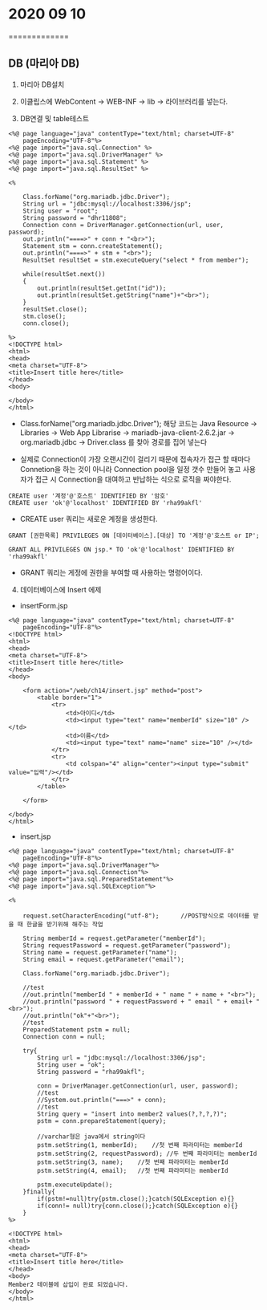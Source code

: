 # 2020 09 10
=============

## DB (마리아 DB)

1. 마리아 DB설치

2. 이클립스에 WebContent -> WEB-INF -> lib -> 라이브러리를 넣는다.

3. DB연결 및 table테스트
```
<%@ page language="java" contentType="text/html; charset=UTF-8"
    pageEncoding="UTF-8"%>
<%@ page import="java.sql.Connection" %>
<%@ page import="java.sql.DriverManager" %>
<%@ page import="java.sql.Statement" %>
<%@ page import="java.sql.ResultSet" %>

<%
	
	Class.forName("org.mariadb.jdbc.Driver");
	String url = "jdbc:mysql://localhost:3306/jsp";
	String user = "root";
	String password = "dhr11808";
	Connection conn = DriverManager.getConnection(url, user, password);
	out.println("====>" + conn + "<br>");
	Statement stm = conn.createStatement();
	out.println("====>" + stm + "<br>");
	ResultSet resultSet = stm.executeQuery("select * from member");
	
	while(resultSet.next())
	{
		out.println(resultSet.getInt("id"));
		out.println(resultSet.getString("name")+"<br>");
	}
	resultSet.close();
	stm.close();
	conn.close();

%>
<!DOCTYPE html>
<html>
<head>
<meta charset="UTF-8">
<title>Insert title here</title>
</head>
<body>

</body>
</html>
```

- Class.forName("org.mariadb.jdbc.Driver"); 해당 코드는 
Java Resource -> Libraries -> Web App Librarise -> mariadb-java-client-2.6.2.jar -> org.mariadb.jdbc -> Driver.class 를 찾아 경로를 집어 넣는다

- 실제로 Connection이 가장 오랜시간이 걸리기 때문에 접속자가 접근 할 때마다 Connetion을 하는 것이 아니라 Connection pool을 일정 갯수 만들어 놓고 사용자가 접근 시 Connection을 대여하고 반납하는 식으로 로직을 짜야한다.


```
CREATE user '계정'@'호스트' IDENTIFIED BY '암호'
CREATE user 'ok'@'localhost' IDENTIFIED BY 'rha99akfl'
```
- CREATE user 쿼리는 새로운 계정을 생성한다.

```
GRANT [권한목록] PRIVILEGES ON [데이터베이스].[대상] TO '계정'@'호스트 or IP';

GRANT ALL PRIVILEGES ON jsp.* TO 'ok'@'localhost' IDENTIFIED BY 'rha99akfl'
```
- GRANT 쿼리는 게정에 권한을 부여할 때 사용하는 명령어이다.


4. 데이터베이스에 Insert 에제

* insertForm.jsp
```
<%@ page language="java" contentType="text/html; charset=UTF-8"
    pageEncoding="UTF-8"%>
<!DOCTYPE html>
<html>
<head>
<meta charset="UTF-8">
<title>Insert title here</title>
</head>
<body>

	<form action="/web/ch14/insert.jsp" method="post">
		<table border="1">
			<tr>
				<td>아이디</td>
				<td><input type="text" name="memberId" size="10" /></td>
				<td>이름</td>
				<td><input type="text" name="name" size="10" /></td>
			</tr>
			<tr>
				<td colspan="4" align="center"><input type="submit" value="입력"/></td>
			</tr>
		</table>
		
	</form>

</body>
</html>
```

* insert.jsp
```
<%@ page language="java" contentType="text/html; charset=UTF-8"
    pageEncoding="UTF-8"%>
<%@ page import="java.sql.DriverManager"%>
<%@ page import="java.sql.Connection"%>
<%@ page import="java.sql.PreparedStatement"%>
<%@ page import="java.sql.SQLException"%>

<% 
	
	request.setCharacterEncoding("utf-8");		//POST방식으로 데이터를 받을 때 한글을 받기위해 해주는 작업
	
	String memberId = request.getParameter("memberId");
	String requestPassword = request.getParameter("password");
	String name = request.getParameter("name");
	String email = request.getParameter("email");
	
	Class.forName("org.mariadb.jdbc.Driver");
	
	//test
	//out.println("memberId " + memberId + " name " + name + "<br>");
	//out.println("password " + requestPassword + " email " + email+ "<br>");
	//out.println("ok"+"<br>");
	//test
	PreparedStatement pstm = null;
	Connection conn = null;
	
	try{
		String url = "jdbc:mysql://localhost:3306/jsp";
		String user = "ok";
		String password = "rha99akfl";
		
		conn = DriverManager.getConnection(url, user, password);
		//test
		//System.out.println("===>" + conn);
		//test
	 	String query = "insert into member2 values(?,?,?,?)";
		pstm = conn.prepareStatement(query);
	
		//varchar형은 java에서 string이다	
		pstm.setString(1, memberId);	//첫 번째 파라미터는 memberId
		pstm.setString(2, requestPassword);	//두 번째 파라미터는 memberId
		pstm.setString(3, name);	//첫 번째 파라미터는 memberId
		pstm.setString(4, email);	//첫 번째 파라미터는 memberId
		
		pstm.executeUpdate();
	}finally{
		if(pstm!=null)try{pstm.close();}catch(SQLException e){}
		if(conn!= null)try{conn.close();}catch(SQLException e){}
	}
%>

<!DOCTYPE html>
<html>
<head>
<meta charset="UTF-8">
<title>Insert title here</title>
</head>
<body>
Member2 테이블에 삽입이 완료 되었습니다.
</body>
</html>
```

